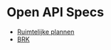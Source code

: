# Open API Specs
- [Ruimtelijke plannen](https://rebilly.github.io/ReDoc/?url=https://data.informatiehuisruimte.nl/api/ruimtelijke-plannen/v1/)
- [BRK](https://rawgit.com/PDOK/open-api-specs/master/redoc.html?brk)
